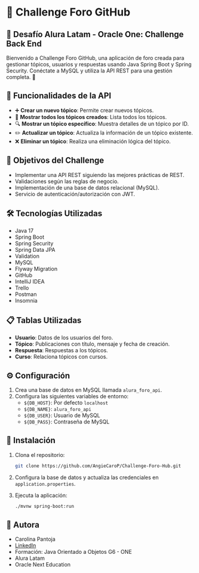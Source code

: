 # 💬 Challenge Foro GitHub

## 🚀 Desafío Alura Latam - Oracle One: Challenge Back End
Bienvenido a Challenge Foro GitHub, una aplicación de foro creada para gestionar tópicos, usuarios y respuestas usando Java Spring Boot y Spring Security. Conéctate a MySQL y utiliza la API REST para una gestión completa. 🌟

## 🌟 Funcionalidades de la API
- ➕ **Crear un nuevo tópico**: Permite crear nuevos tópicos.
- 📄 **Mostrar todos los tópicos creados**: Lista todos los tópicos.
- 🔍 **Mostrar un tópico específico**: Muestra detalles de un tópico por ID.
- ✏️ **Actualizar un tópico**: Actualiza la información de un tópico existente.
- ❌ **Eliminar un tópico**: Realiza una eliminación lógica del tópico.

## 🎯 Objetivos del Challenge
- Implementar una API REST siguiendo las mejores prácticas de REST.
- Validaciones según las reglas de negocio.
- Implementación de una base de datos relacional (MySQL).
- Servicio de autenticación/autorización con JWT.

## 🛠️ Tecnologías Utilizadas
- Java 17
- Spring Boot
- Spring Security
- Spring Data JPA
- Validation
- MySQL
- Flyway Migration
- GitHub
- IntelliJ IDEA
- Trello
- Postman
- Insomnia

## 📋 Tablas Utilizadas
- **Usuario**: Datos de los usuarios del foro.
- **Tópico**: Publicaciones con título, mensaje y fecha de creación.
- **Respuesta**: Respuestas a los tópicos.
- **Curso**: Relaciona tópicos con cursos.

## ⚙️ Configuración
1. Crea una base de datos en MySQL llamada `alura_foro_api`.
2. Configura las siguientes variables de entorno:
    - `${DB_HOST}`: Por defecto `localhost`
    - `${DB_NAME}`: `alura_foro_api`
    - `${DB_USER}`: Usuario de MySQL
    - `${DB_PASS}`: Contraseña de MySQL

## 🚀 Instalación
1. Clona el repositorio:
    ```sh
    git clone https://github.com/AngieCaroP/Challenge-Foro-Hub.git
    ```

2. Configura la base de datos y actualiza las credenciales en `application.properties`.

3. Ejecuta la aplicación:
    ```sh
    ./mvnw spring-boot:run
    ```
## 📧 Autora
- Carolina Pantoja
- [LinkedIn](https://www.linkedin.com/in/carolina-pantoja-716184144)
- Formación: Java Orientado a Objetos G6 - ONE
- Alura Latam
- Oracle Next Education